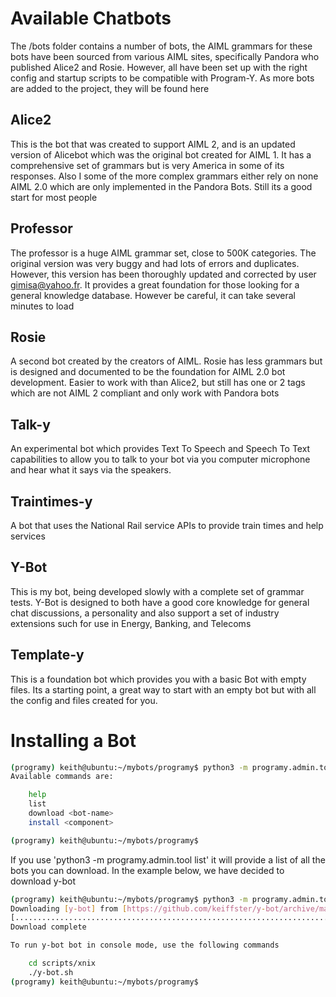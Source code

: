 # Available Chatbots

The /bots folder contains a number of bots, the AIML grammars for these bots have been sourced from various AIML sites, specifically Pandora who published Alice2 and Rosie. However, all have been set up with the right config and startup scripts to be compatible with Program-Y. As more bots are added to the project, they will be found here

## Alice2
This is the bot that was created to support AIML 2, and is an updated version of Alicebot which was the original bot created for AIML 1. It has a comprehensive set of grammars but is very America in some of its responses. Also I some of the more complex grammars either rely on none AIML 2.0 which are only implemented in the Pandora Bots. Still its a good start for most people

## Professor
The professor is a huge AIML grammar set, close to 500K categories. The original version was very buggy and had lots of errors and duplicates. However, this version has been thoroughly updated and corrected by user gimisa@yahoo.fr. It provides a great foundation for those looking for a general knowledge database. However be careful, it can take several minutes to load

## Rosie
A second bot created by the creators of AIML. Rosie has less grammars but is designed and documented to be the foundation for AIML 2.0 bot development. Easier to work with than Alice2, but still has one or 2 tags which are not AIML 2 compliant and only work with Pandora bots

## Talk-y
An experimental bot which provides Text To Speech and Speech To Text capabilities to allow you to 
talk to your bot via you computer microphone and hear what it says via the speakers. 

## Traintimes-y
A bot that uses the National Rail service APIs to provide train times and help services

## Y-Bot
This is my bot, being developed slowly with a complete set of grammar tests. Y-Bot is designed to both have a  good core knowledge for general chat discussions, a personality and also support a set of industry extensions such for use in Energy, Banking, and Telecoms

## Template-y
This is a foundation bot which provides you with a basic Bot with empty files. Its a starting point, a great way to start with an empty bot but with all the config and files created for you. 

# Installing a Bot

```bash
(programy) keith@ubuntu:~/mybots/programy$ python3 -m programy.admin.tool
Available commands are:

	help
	list
	download <bot-name>
	install <component>

(programy) keith@ubuntu:~/mybots/programy$ 
```

If you use 'python3 -m programy.admin.tool list' it will provide a list of all the bots you can download. In the example below, we have decided to download y-bot

```bash
(programy) keith@ubuntu:~/mybots/programy$ python3 -m programy.admin.tool download y-bot
Downloading [y-bot] from [https://github.com/keiffster/y-bot/archive/master.zip]
[.............................................................................]
Download complete

To run y-bot bot in console mode, use the following commands

	cd scripts/xnix
	./y-bot.sh
(programy) keith@ubuntu:~/mybots/programy$ 
```


